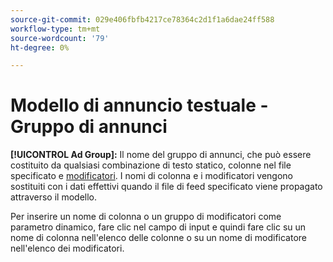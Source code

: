 ```yaml
---
source-git-commit: 029e406fbfb4217ce78364c2d1f1a6dae24ff588
workflow-type: tm+mt
source-wordcount: '79'
ht-degree: 0%

---
```

# Modello di annuncio testuale - Gruppo di annunci

**[!UICONTROL Ad Group]:** Il nome del gruppo di annunci, che può essere costituito da qualsiasi combinazione di testo statico, colonne nel file specificato e [modificatori](/help/search-social-commerce/campaign-management/inventory-feeds/modifiers-manage.md). I nomi di colonna e i modificatori vengono sostituiti con i dati effettivi quando il file di feed specificato viene propagato attraverso il modello.

Per inserire un nome di colonna o un gruppo di modificatori come parametro dinamico, fare clic nel campo di input e quindi fare clic su un nome di colonna nell&#39;elenco delle colonne o su un nome di modificatore nell&#39;elenco dei modificatori.
